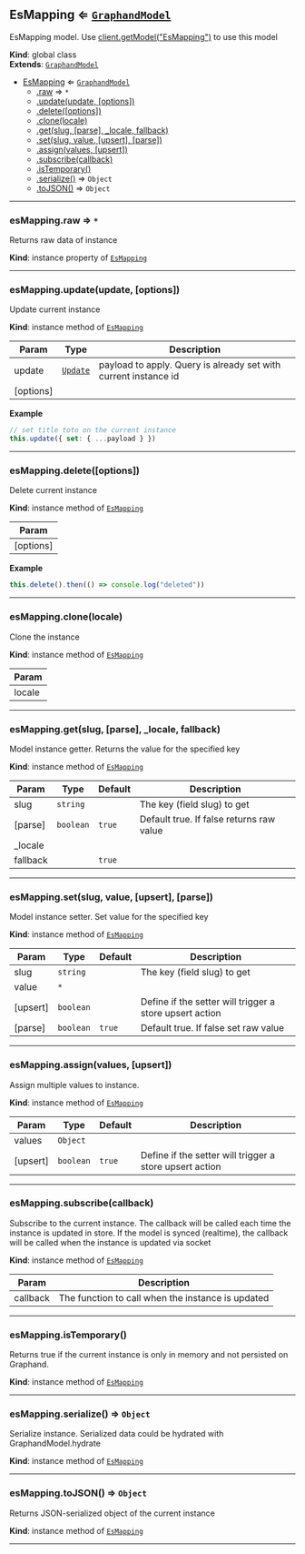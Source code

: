 <a name="EsMapping"></a>

## EsMapping ⇐ [<code>GraphandModel</code>](GraphandModel.md#GraphandModel)
EsMapping model. Use [client.getModel("EsMapping")](Client.md#Client+getModel) to use this model

**Kind**: global class  
**Extends**: [<code>GraphandModel</code>](GraphandModel.md#GraphandModel)  

* [EsMapping](EsMapping.md#EsMapping) ⇐ [<code>GraphandModel</code>](GraphandModel.md#GraphandModel)
    * [.raw](#GraphandModel+raw) ⇒ <code>\*</code>
    * [.update(update, [options])](#GraphandModel+update)
    * [.delete([options])](#GraphandModel+delete)
    * [.clone(locale)](#GraphandModel+clone)
    * [.get(slug, [parse], _locale, fallback)](#GraphandModel+get)
    * [.set(slug, value, [upsert], [parse])](#GraphandModel+set)
    * [.assign(values, [upsert])](#GraphandModel+assign)
    * [.subscribe(callback)](#GraphandModel+subscribe)
    * [.isTemporary()](#GraphandModel+isTemporary)
    * [.serialize()](#GraphandModel+serialize) ⇒ <code>Object</code>
    * [.toJSON()](#GraphandModel+toJSON) ⇒ <code>Object</code>


* * *

<a name="GraphandModel+raw"></a>

### esMapping.raw ⇒ <code>\*</code>
Returns raw data of instance

**Kind**: instance property of [<code>EsMapping</code>](EsMapping.md#EsMapping)  

* * *

<a name="GraphandModel+update"></a>

### esMapping.update(update, [options])
Update current instance

**Kind**: instance method of [<code>EsMapping</code>](EsMapping.md#EsMapping)  

| Param | Type | Description |
| --- | --- | --- |
| update | [<code>Update</code>](typedef.md#Update) | payload to apply. Query is already set with current instance id |
| [options] |  |  |

**Example**  
```js
// set title toto on the current instance
this.update({ set: { ...payload } })
```

* * *

<a name="GraphandModel+delete"></a>

### esMapping.delete([options])
Delete current instance

**Kind**: instance method of [<code>EsMapping</code>](EsMapping.md#EsMapping)  

| Param |
| --- |
| [options] | 

**Example**  
```js
this.delete().then(() => console.log("deleted"))
```

* * *

<a name="GraphandModel+clone"></a>

### esMapping.clone(locale)
Clone the instance

**Kind**: instance method of [<code>EsMapping</code>](EsMapping.md#EsMapping)  

| Param |
| --- |
| locale | 


* * *

<a name="GraphandModel+get"></a>

### esMapping.get(slug, [parse], _locale, fallback)
Model instance getter. Returns the value for the specified key

**Kind**: instance method of [<code>EsMapping</code>](EsMapping.md#EsMapping)  

| Param | Type | Default | Description |
| --- | --- | --- | --- |
| slug | <code>string</code> |  | The key (field slug) to get |
| [parse] | <code>boolean</code> | <code>true</code> | Default true. If false returns raw value |
| _locale |  |  |  |
| fallback |  | <code>true</code> |  |


* * *

<a name="GraphandModel+set"></a>

### esMapping.set(slug, value, [upsert], [parse])
Model instance setter. Set value for the specified key

**Kind**: instance method of [<code>EsMapping</code>](EsMapping.md#EsMapping)  

| Param | Type | Default | Description |
| --- | --- | --- | --- |
| slug | <code>string</code> |  | The key (field slug) to get |
| value | <code>\*</code> |  |  |
| [upsert] | <code>boolean</code> |  | Define if the setter will trigger a store upsert action |
| [parse] | <code>boolean</code> | <code>true</code> | Default true. If false set raw value |


* * *

<a name="GraphandModel+assign"></a>

### esMapping.assign(values, [upsert])
Assign multiple values to instance.

**Kind**: instance method of [<code>EsMapping</code>](EsMapping.md#EsMapping)  

| Param | Type | Default | Description |
| --- | --- | --- | --- |
| values | <code>Object</code> |  |  |
| [upsert] | <code>boolean</code> | <code>true</code> | Define if the setter will trigger a store upsert action |


* * *

<a name="GraphandModel+subscribe"></a>

### esMapping.subscribe(callback)
Subscribe to the current instance. The callback will be called each time the instance is updated in store.
If the model is synced (realtime), the callback will be called when the instance is updated via socket

**Kind**: instance method of [<code>EsMapping</code>](EsMapping.md#EsMapping)  

| Param | Description |
| --- | --- |
| callback | The function to call when the instance is updated |


* * *

<a name="GraphandModel+isTemporary"></a>

### esMapping.isTemporary()
Returns true if the current instance is only in memory and not persisted on Graphand.

**Kind**: instance method of [<code>EsMapping</code>](EsMapping.md#EsMapping)  

* * *

<a name="GraphandModel+serialize"></a>

### esMapping.serialize() ⇒ <code>Object</code>
Serialize instance. Serialized data could be hydrated with GraphandModel.hydrate

**Kind**: instance method of [<code>EsMapping</code>](EsMapping.md#EsMapping)  

* * *

<a name="GraphandModel+toJSON"></a>

### esMapping.toJSON() ⇒ <code>Object</code>
Returns JSON-serialized object of the current instance

**Kind**: instance method of [<code>EsMapping</code>](EsMapping.md#EsMapping)  

* * *


